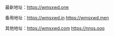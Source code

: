 最新地址：https://wmsxwd.one

备用地址：https://wmsxwd.in https://wmsxwd.men 

其他地址：https://wmsxwd.com https://nnss.ooo
